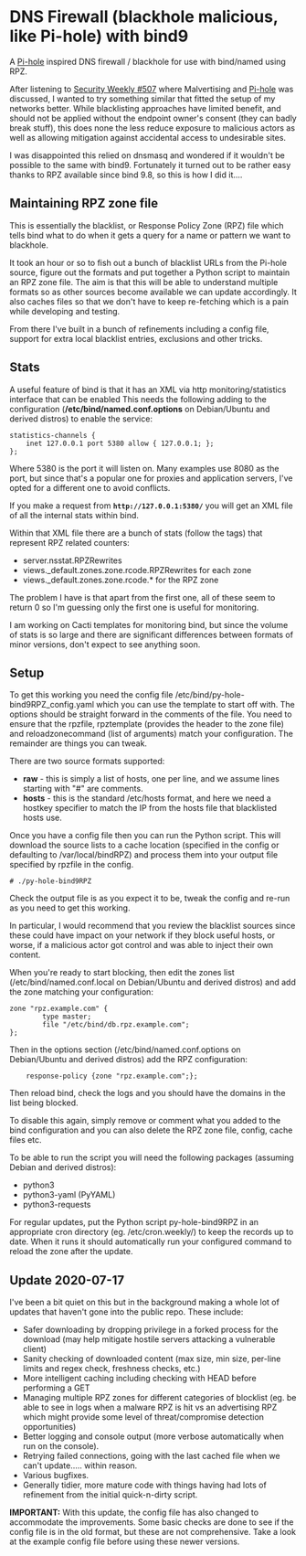 # DNS Firewall (blackhole malicious, like Pi-hole) with bind9

A [Pi-hole](https://github.com/pi-hole/pi-hole) inspired DNS firewall / blackhole for use with bind/named using RPZ.

After listening to [Security Weekly #507](http://wiki.securityweekly.com/wiki/index.php/Episode507) where Malvertising and [Pi-hole](https://pi-hole.net/) was discussed, I wanted to try something similar that fitted the setup of my networks better. While blacklisting approaches have limited benefit, and should not be applied without the endpoint owner's consent (they can badly break stuff), this does none the less reduce exposure to malicious actors as well as allowing mitigation against accidental access to undesirable sites.

I was disappointed this relied on dnsmasq and wondered if it wouldn't be possible to the same with bind9. Fortunately it turned out to be rather easy thanks to RPZ available since bind 9.8, so this is how I did it....

## Maintaining RPZ zone file

This is essentially the blacklist, or Response Policy Zone (RPZ) file which tells bind what to do when it gets a query for a name or pattern we want to blackhole.

It took an hour or so to fish out a bunch of blacklist URLs from the Pi-hole source, figure out the formats and put together a Python script to maintain an RPZ zone file. The aim is that this will be able to understand multiple formats so as other sources become available we can update accordingly. It also caches files so that we don't have to keep re-fetching which is a pain while developing and testing.

From there I've built in a bunch of refinements including a config file, support for extra local blacklist entries, exclusions and other tricks.

## Stats

A useful feature of bind is that it has an XML via http monitoring/statistics interface that can be enabled This needs the following adding to the configuration (**/etc/bind/named.conf.options** on Debian/Ubuntu and derived distros) to enable the service:

```
statistics-channels {
    inet 127.0.0.1 port 5380 allow { 127.0.0.1; };
};
```

Where 5380 is the port it will listen on. Many examples use 8080 as the port, but since that's a popular one for proxies and application servers, I've opted for a different one to avoid conflicts.

If you make a request from **`http://127.0.0.1:5380/`** you will get an XML file of all the internal stats within bind.

Within that XML file there are a bunch of stats (follow the tags) that represent RPZ related counters:

- server.nsstat.RPZRewrites
- views._default.zones.zone.rcode.RPZRewrites for each zone
- views._default.zones.zone.rcode.\* for the RPZ zone

The problem I have is that apart from the first one, all of these seem to return 0 so I'm guessing only the first one is useful for monitoring.

I am working on Cacti templates for monitoring bind, but since the volume of stats is so large and there are significant differences between formats of minor versions, don't expect to see anything soon.

## Setup

To get this working you need the config file /etc/bind/py-hole-bind9RPZ_config.yaml which you can use the template to start off with. The options should be straight forward in the comments of the file. You need to ensure that the rpzfile, rpztemplate (provides the header to the zone file) and reloadzonecommand (list of arguments) match your configuration. The remainder are things you can tweak.

There are two source formats supported:

- **raw** - this is simply a list of hosts, one per line, and we assume lines starting with "#" are comments.
- **hosts** - this is the standard /etc/hosts format, and here we need a hostkey specifier to match the IP from the hosts file that blacklisted hosts use.

Once you have a config file then you can run the Python script. This will download the source lists to a cache location (specified in the config or defaulting to /var/local/bindRPZ) and process them into your output file specified by rpzfile in the config.

```
# ./py-hole-bind9RPZ
```

Check the output file is as you expect it to be, tweak the config and re-run as you need to get this working.

In particular, I would recommend that you review the blacklist sources since these could have impact on your network if they block useful hosts, or worse, if a malicious actor got control and was able to inject their own content.

When you're ready to start blocking, then edit the zones list (/etc/bind/named.conf.local on Debian/Ubuntu and derived distros) and add the zone matching your configuration:

```
zone "rpz.example.com" {
        type master;
        file "/etc/bind/db.rpz.example.com";
};
```

Then in the options section (/etc/bind/named.conf.options on Debian/Ubuntu and derived distros) add the RPZ configuration:

```
    response-policy {zone "rpz.example.com";};
```

Then reload bind, check the logs and you should have the domains in the list being blocked.

To disable this again, simply remove or comment what you added to the bind configuration and you can also delete the RPZ zone file, config, cache files etc.

To be able to run the script you will need the following packages (assuming Debian and derived distros):

- python3
- python3-yaml (PyYAML)
- python3-requests

For regular updates, put the Python script py-hole-bind9RPZ in an appropriate cron directory (eg. /etc/cron.weekly/) to keep the records up to date. When it runs it should automatically run your configured command to reload the zone after the update.

## Update 2020-07-17

I've been a bit quiet on this but in the background making a whole lot of updates that haven't gone into the public repo. These include:

- Safer downloading by dropping privilege in a forked process for the download (may help mitigate hostile servers attacking a vulnerable client)
- Sanity checking of downloaded content (max size, min size, per-line limits and regex check, freshness checks, etc.)
- More intelligent caching including checking with HEAD before performing a GET
- Managing multiple RPZ zones for different categories of blocklist (eg. be able to see in logs when a malware RPZ is hit vs an advertising RPZ which might provide some level of threat/compromise detection opportunities)
- Better logging and console output (more verbose automatically when run on the console).
- Retrying failed connections, going with the last cached file when we can't update..... within reason.
- Various bugfixes.
- Generally tidier, more mature code with things having had lots of refinement from the initial quick-n-dirty script.

**IMPORTANT:** With this update, the config file has also changed to accommodate the improvements. Some basic checks are done to see if the config file is in the old format, but these are not comprehensive. Take a look at the example config file before using these newer versions.

